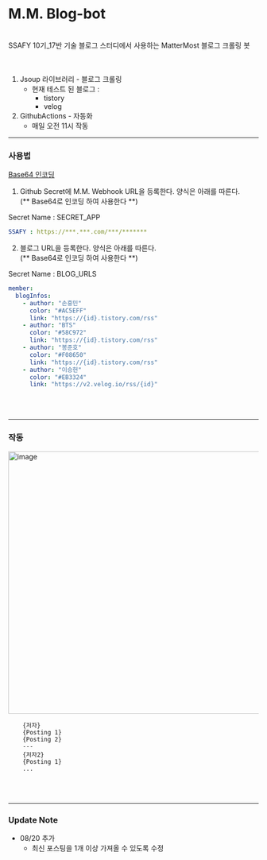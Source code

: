 # M.M. Blog-bot

<br>SSAFY 10기_17반 기술 블로그 스터디에서 사용하는 MatterMost 블로그 크롤링 봇
<br>
<br>
<br>

1. Jsoup 라이브러리 - 블로그 크롤링
    - 현재 테스트 된 블로그 : 
      - tistory
      - velog
2. GithubActions - 자동화
   - 매일 오전 11시 작동




<hr> 

### 사용법


[Base64 인코딩](https://www.convertstring.com/ko/EncodeDecode/Base64Encode) 

1. Github Secret에 M.M. Webhook URL을 등록한다. 양식은 아래를 따른다.
<br> (** Base64로 인코딩 하여 사용한다 **)

Secret Name : SECRET_APP
```yaml
SSAFY : https://***.***.com/***/*******
```


2. 블로그 URL을 등록한다. 양식은 아래를 따른다.
   <br> (** Base64로 인코딩 하여 사용한다 **)

Secret Name : BLOG_URLS
```yaml
member:
  blogInfos:
    - author: "손흥민"
      color: "#AC5EFF"
      link: "https://{id}.tistory.com/rss"
    - author: "BTS"
      color: "#58C972"
      link: "https://{id}.tistory.com/rss"
    - author: "봉준호"
      color: "#F08650"
      link: "https://{id}.tistory.com/rss"
    - author: "이승헌"
      color: "#EB3324"
      link: "https://v2.velog.io/rss/{id}"
```

<br>
<br>
<hr> 

### 작동

<img width="528" alt="image" src="https://github.com/olrlobt/Blog-bot/assets/99643732/d74d026c-9ffc-4b0f-9b63-d1426d514f34">


```text
    {저자}
    {Posting 1}
    {Posting 2}
    ---
    {저자2}
    {Posting 1}
    ...
```

<br>
<br>
<hr> 

### Update Note



- 08/20 추가
  - 최신 포스팅을 1개 이상 가져올 수 있도록 수정

